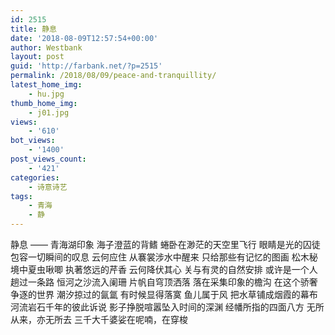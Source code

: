```yaml
---
id: 2515
title: 静息
date: '2018-08-09T12:57:54+00:00'
author: Westbank
layout: post
guid: 'http://farbank.net/?p=2515'
permalink: /2018/08/09/peace-and-tranquillity/
latest_home_img:
    - hu.jpg
thumb_home_img:
    - j01.jpg
views:
    - '610'
bot_views:
    - '1400'
post_views_count:
    - '421'
categories:
    - 诗意诗艺
tags:
    - 青海
    - 静
---
```


静息 —— 青海湖印象 海子澄蓝的背鳍 蜷卧在渺茫的天空里飞行 眼睛是光的囚徒 包容一切瞬间的叹息 云何应住 从褰裳涉水中醒来 只给那些有记忆的图画 松木秘境中夏虫啾唧 执著悠远的芹香 云何降伏其心 关与有灵的自然安排 或许是一个人趟过一条路 恒河之沙流入阑珊 片帆自穹顶洒落 落在采集印象的檐沟 在这个骄奢争逐的世界 潮汐掠过的氤氲 有时候显得落寞 鱼儿属于风 把水草铺成烟霞的幕布 河流岩石千年的彼此诉说 影子挣脱喧嚣坠入时间的深渊 经幡所指的四面八方 无所从来，亦无所去 三千大千婆娑在呢喃，在穿梭